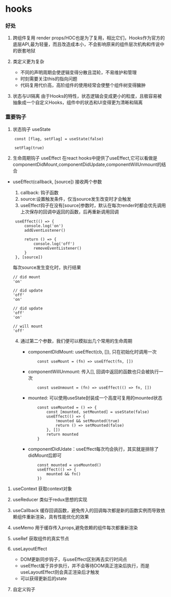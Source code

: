 # hooks

### 好处
1. 跨组件复用
   render props/HOC也是为了复用，相比它们，Hooks作为官方的底层API,最为轻量，而且改造成本小，不会影响原来的组件层次机构和传说中的嵌套地狱

2. 类定义更为复杂
    - 不同的声明周期会使逻辑变得分散且混轮，不易维护和管理
    - 时刻需要关注this的指向问题
    - 代码复用代价高，高阶组件的使用经常会使整个组件树变得臃肿

3. 状态与UI隔离
   由于Hooks的特性，状态逻辑会变成更小的粒度，且极容易被抽象成一个自定义Hooks，组件中的状态和UI变得更为清晰和隔离

### 重要钩子

1. 状态钩子 useState
```
    const [flag, setFlag] = useState(false)

    setFlag(true)
```

2. 生命周期钩子 useEffect
在react hooks中提供了useEffect,它可以看做是componentDidMount,componentDidUpdate,componentWillUnmount的结合

- useEffect(callback, [source]) 接收两个参数
    1. callback: 钩子函数
    2. source:设置触发条件，仅当source发生改变时才会触发
    3. useEffect钩子在没有[source]参数时，默认在每次render时都会优先调用上次保存的回调中返回的函数，后再重新调用回调
   
   ```
    useEffect(() => {
        console.log('on')
        addEventLostener()

        return () => {
            console.log('off')
            removeEventListener()
        }
    }, [source])
   ```
   每次source发生变化时，执行结果
    ```
    // did mount
    'on'

    // did update
    'off'
    'on'

    // did update
    'off'
    'on'

    // will mount
    'off'
    ```
    
    4. 通过第二个参数，我们便可以模拟出几个常用的生命周期
        - componentDIdMount: useEffect(cb, []), 只在初始化时调用一次
            ```
                const useMount = (fn) => useEffect(fn, [])
            ```
        
        - componentWillUnmount: 传入[], 回调中返回的函数也只会被执行一次
            ```
                const useUnmount = (fn) => useEffect(() => fn, [])
            ```
        
        - mounted: 可以使用useState封装成一个高度可复用的mounted状态

            ```
                const useMounted = () => {
                    const [mounted, setMounted] = useState(false)
                    useEffect(() => {
                        !mounted && setMounted(true)
                        return () => setMounted(false)
                    }, [])
                    return mounted
                }
            ```
        - componentDidUdate：useEffect每次均会执行，其实就是排除了didMount后即可
            ```
                const mounted = useMounted()
                useEffect(() => {
                    mounted && fn()
                })
            ```

1. useContext
    获取context对象

2. useReducer
   类似于redux思想的实现

3. useCallback
    缓存回调函数，避免传入的回调每次都是新的函数实例而导致依赖组件重新渲染，具有性能优化的效果
4. useMemo
    用于缓存传入props,避免依赖的组件每次都重新渲染

5. useRef
    获取组件的真实节点

6. useLayoutEffect
    - DOM更新同步钩子，与useEffect区别再去实行时间点
    - useEffect属于异步执行，并不会等待DOM真正渲染后执行，而是useLayoutEffect则会真正渲染后才触发
    - 可以获得更新后的state

7. 自定义钩子

